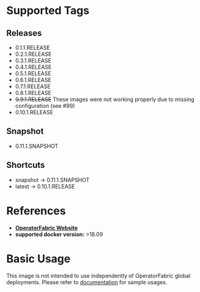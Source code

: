 # Supported Tags
## Releases
* 0.1.1.RELEASE
* 0.2.1.RELEASE
* 0.3.1.RELEASE
* 0.4.1.RELEASE
* 0.5.1.RELEASE
* 0.6.1.RELEASE
* 0.7.1.RELEASE
* 0.8.1.RELEASE
* ~~0.9.1.RELEASE~~ These images were not working properly due to missing configuration (see #99)
* 0.10.1.RELEASE
## Snapshot
* 0.11.1.SNAPSHOT
## Shortcuts
* snapshot -> 0.11.1.SNAPSHOT
* latest -> 0.10.1.RELEASE
# References
* **[OperatorFabric Website](https://opfab.github.io/)**
* **supported docker version:**
  \>18.09

# Basic Usage
This image is not intended to use independently of OperatorFabric global deployments. 
Please refer to [documentation](https://opfab.github.io/documentation/) for sample usages.
